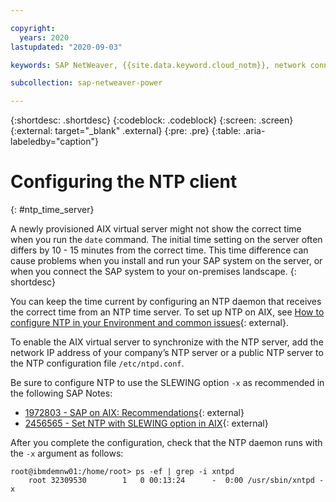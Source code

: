 ```yaml
---

copyright:
  years: 2020
lastupdated: "2020-09-03"

keywords: SAP NetWeaver, {{site.data.keyword.cloud_notm}}, network connectivity, NTP, time server

subcollection: sap-netweaver-power

---
```


{:shortdesc: .shortdesc}
{:codeblock: .codeblock}
{:screen: .screen}
{:external: target="_blank" .external}
{:pre: .pre}
{:table: .aria-labeledby="caption"}

# Configuring the NTP client      
{: #ntp_time_server}

A newly provisioned AIX virtual server might not show the correct time when you run the `date` command. The initial time setting on the server often differs by 10 - 15 minutes from the correct time. This time difference can cause problems when you install and run your SAP system on the server, or when you connect the SAP system to your on-premises landscape.
{: shortdesc}

You can keep the time current by configuring an NTP daemon that receives the correct time from an NTP time server. To set up NTP on AIX, see
[How to configure NTP in your Environment and common issues](https://www.ibm.com/support/pages/how-configure-ntp-your-enviornment-and-common-issues){: external}.

To enable the AIX virtual server to synchronize with the NTP server, add the network IP address of your company’s NTP server or a public NTP server to the NTP configuration file `/etc/ntpd.conf`.

Be sure to configure NTP to use the SLEWING option `-x` as recommended in the following SAP Notes:

* [1972803 - SAP on AIX: Recommendations](https://launchpad.support.sap.com/#/notes/1972803){: external}
* [2456565 - Set NTP with SLEWING option in AIX](https://launchpad.support.sap.com/#/notes/2456565){: external}
  
After you complete the configuration, check that the NTP daemon runs with the `-x` argument as follows:

```
root@ibmdemnw01:/home/root> ps -ef | grep -i xntpd
    root 32309530        1   0 00:13:24      -  0:00 /usr/sbin/xntpd -x
```


